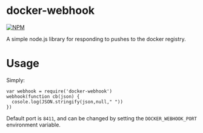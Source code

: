 docker-webhook
===

[![NPM](https://nodei.co/npm/docker-webhook.png)](https://nodei.co/npm/docker-webhook/)

A simple node.js library for responding to pushes to the docker registry.

# Usage

Simply:

```
var webhook = require('docker-webhook')
webhook(function cb(json) {
  cosole.log(JSON.stringify(json,null," "))
})
```

Default port is `8411`, and can be changed by setting the `DOCKER_WEBHOOK_PORT` environment variable.
